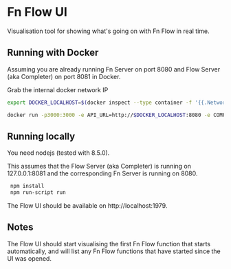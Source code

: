 # Fn Flow  UI  

Visualisation tool for showing what's going on with Fn Flow in real time. 

## Running with Docker

Assuming you are already running Fn Server on port 8080 and Flow Server (aka Completer) on port 8081 in Docker.

Grab the internal docker network IP 
```bash
export DOCKER_LOCALHOST=$(docker inspect --type container -f '{{.NetworkSettings.Gateway}}' functions)
```

```bash 
docker run -p3000:3000 -e API_URL=http://$DOCKER_LOCALHOST:8080 -e COMPLETER_BASE_URL=http://$DOCKER_LOCALHOST:8081 fnproject/flow:ui
```

## Running locally 

You need nodejs (tested with 8.5.0).

This assumes that the Flow Server (aka Completer) is running on 127.0.0.1:8081 and the corresponding Fn Server is running on 8080.

```bash
 npm install 
 npm run-script run 
```

The Flow UI should be available on http://localhost:1979.


## Notes
 
 The Flow UI should start visualising the first Fn Flow function that starts automatically, and will list any Fn Flow functions that have started since the UI was opened. 
 

